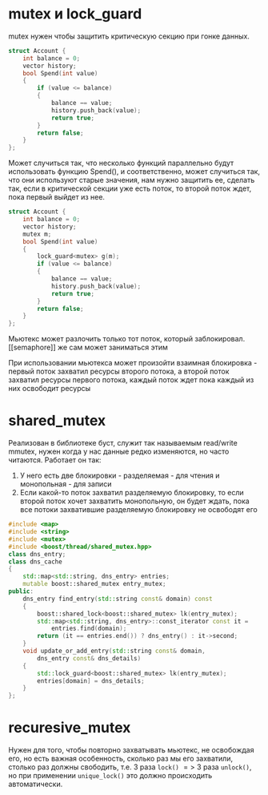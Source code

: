 # mutex и lock_guard
mutex нужен чтобы защитить критическую секцию при гонке данных.

```cpp
struct Account {
	int balance = 0; 
	vector history; 
	bool Spend(int value) 
	{ 
		if (value <= balance) 
		{ 
			balance −= value; 
			history.push_back(value); 
			return true; 
		} 
		return false; 
	} 
};
```

Может случиться так, что несколько функций параллельно будут использовать функцию Spend(), и соответственно, может случиться так, что они используют старые значения, нам нужно защитить ее, сделать так, если в критической секции уже есть поток, то второй поток ждет, пока первый выйдет из нее. 

```cpp
struct Account {
	int balance = 0; 
	vector history;
	mutex m;
	bool Spend(int value) 
	{
		lock_guard<mutex> g(m);
		if (value <= balance) 
		{ 
			balance −= value; 
			history.push_back(value); 
			return true; 
		} 
		return false; 
	} 
};
```

Мьютекс может разлочить только тот поток, который заблокировал. [[semaphore]] же сам может заниматься этим

При использовании мьютекса может произойти взаимная блокировка - первый поток захватил ресурсы второго потока, а второй поток захватил ресурсы первого потока, каждый поток ждет пока каждый из них освободит ресурсы

# shared_mutex
Реализован в библиотеке буст, служит так называемым read/write mmutex, нужен когда у нас данные редко изменяются, но часто читаются. Работает он так:
1. У него есть две блокировки - разделяемая - для чтения и монопольная - для записи
2. Если какой-то поток захватил разделяемую блокировку, то если второй поток хочет захватить монопольную, он будет ждать, пока все потоки захватившие разделяемую блокировку не освободят его

```cpp
#include <map>
#include <string>
#include <mutex>
#include <boost/thread/shared_mutex.hpp>
class dns_entry;
class dns_cache
{
    std::map<std::string, dns_entry> entries;
    mutable boost::shared_mutex entry_mutex;
public:
    dns_entry find_entry(std::string const& domain) const
    {
        boost::shared_lock<boost::shared_mutex> lk(entry_mutex);
        std::map<std::string, dns_entry>::const_iterator const it =
            entries.find(domain);
        return (it == entries.end()) ? dns_entry() : it->second;
    }
    void update_or_add_entry(std::string const& domain,
        dns_entry const& dns_details)
    {
        std::lock_guard<boost::shared_mutex> lk(entry_mutex);
        entries[domain] = dns_details;
    }
};
```

# recuresive_mutex
Нужен для того, чтобы повторно захватывать мьютекс, не освобождая его, но есть важная особенность, сколько раз мы его захватили, столько раз должны свободить, т.е. 3 раза `lock()` $=>$ 3 раза `unlock()`, но при применении `unique_lock()` это должно происходить автоматически.